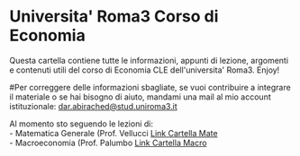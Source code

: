 # Universita' Roma3 Corso di Economia
Questa cartella contiene tutte le informazioni, appunti di lezione, argomenti e contenuti utili del corso di Economia CLE dell'universita' Roma3. Enjoy!

#Per correggere delle informazioni sbagliate, se vuoi contribuire a integrare il materiale o se hai bisogno di aiuto, mandami una mail al mio account istituzionale:
dar.abirached@stud.uniroma3.it

Al momento sto seguendo le lezioni di: 
<br>- Matematica Generale (Prof. Vellucci [Link Cartella Mate](https://github.com/dabi-rac/University/tree/main/1%C2%B0%20Semestre/Mathematics)
<br>- Macroeconomia (Prof. Palumbo [Link Cartella Macro](https://github.com/dabi-rac/University/tree/main/1%C2%B0%20Semestre/Macro)
